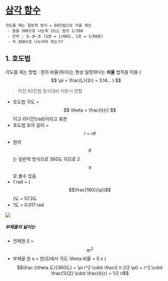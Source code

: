 # [삼각 함수 ](https://www.youtube.com/watch?v=EnZbFxXkxn8)

```
각도를 재는 일반적 방식 = 60진법으로 각을 계산 
 - 원을 360으로 나눈후 1도는 원의 1/360 
 - 단위 : 도-분-초 (1분 = 1/60도, 1초 = 1/60분)
 - 꼭 360으로 나누어야 하는가? 
 ```
## 1. 호도법 

각도를 재는 방법 : 원의 비율(파이)는 항상 일정하다는 **비율** 법칙을 이용 ( $$ \pi = \frac{L}{2r} = 3.14... ) $$

> 이전 60진법 방식대비 미분시 편함 



- 호도법 각도 = $$ \theta = \frac{l}{r}  $$ 이고 라디안(rad)이라고 표현
- 호도법 호의 길이 = $$ l = r\theta $$
- 원의 $$\theta$$ 는 일반적 방식으로 360도 이므로 2 $$\pi$$로 볼수 있음 
 - 1 rad = ($$\frac{180}{\pi}$$)도 = 57.3도 
 - 1도 = 0.017 rad

![](https://i.imgur.com/kVTvCiM.png)



##### 부채꼴의 넒이는 

- 전체원 S = $$ \pi r^2 $$
- 부채꼴 원 s = 원(S)에서 각도 \theta 비율 = S x ( $$\frac {\theta 도}{360도} = \pi r^2 \cdot \frac{l /r }{2 \pi} = r^2 \cdot \frac{1}{2} \cdot \frac{l}{r} = 1/2 rl$$







